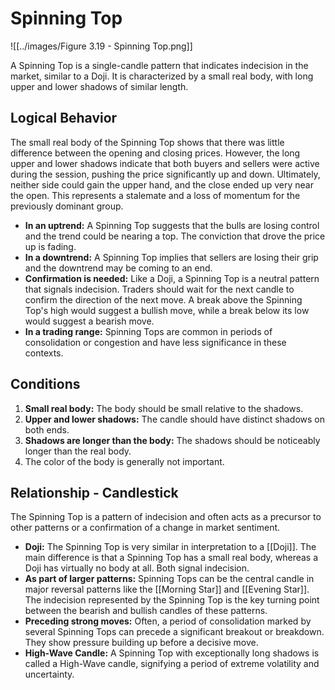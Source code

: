 # Spinning Top

![[../images/Figure 3.19 - Spinning Top.png]]

A Spinning Top is a single-candle pattern that indicates indecision in the market, similar to a Doji. It is characterized by a small real body, with long upper and lower shadows of similar length.

## Logical Behavior

The small real body of the Spinning Top shows that there was little difference between the opening and closing prices. However, the long upper and lower shadows indicate that both buyers and sellers were active during the session, pushing the price significantly up and down. Ultimately, neither side could gain the upper hand, and the close ended up very near the open. This represents a stalemate and a loss of momentum for the previously dominant group.

- **In an uptrend:** A Spinning Top suggests that the bulls are losing control and the trend could be nearing a top. The conviction that drove the price up is fading.
- **In a downtrend:** A Spinning Top implies that sellers are losing their grip and the downtrend may be coming to an end.
- **Confirmation is needed:** Like a Doji, a Spinning Top is a neutral pattern that signals indecision. Traders should wait for the next candle to confirm the direction of the next move. A break above the Spinning Top's high would suggest a bullish move, while a break below its low would suggest a bearish move.
- **In a trading range:** Spinning Tops are common in periods of consolidation or congestion and have less significance in these contexts.

## Conditions

1.  **Small real body:** The body should be small relative to the shadows.
2.  **Upper and lower shadows:** The candle should have distinct shadows on both ends.
3.  **Shadows are longer than the body:** The shadows should be noticeably longer than the real body.
4.  The color of the body is generally not important.

## Relationship - Candlestick

The Spinning Top is a pattern of indecision and often acts as a precursor to other patterns or a confirmation of a change in market sentiment.

- **Doji:** The Spinning Top is very similar in interpretation to a [[Doji]]. The main difference is that a Spinning Top has a small real body, whereas a Doji has virtually no body at all. Both signal indecision.
- **As part of larger patterns:** Spinning Tops can be the central candle in major reversal patterns like the [[Morning Star]] and [[Evening Star]]. The indecision represented by the Spinning Top is the key turning point between the bearish and bullish candles of these patterns.
- **Preceding strong moves:** Often, a period of consolidation marked by several Spinning Tops can precede a significant breakout or breakdown. They show pressure building up before a decisive move.
- **High-Wave Candle:** A Spinning Top with exceptionally long shadows is called a High-Wave candle, signifying a period of extreme volatility and uncertainty.
